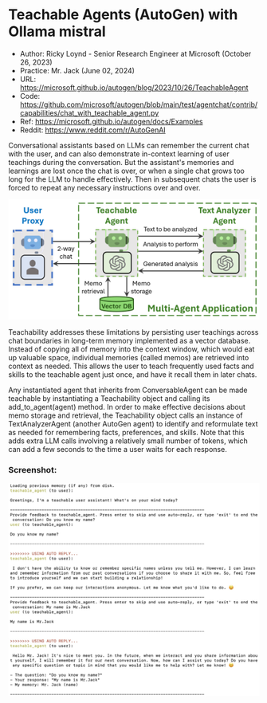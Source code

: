 # Teachable Agents (AutoGen) with Ollama mistral
- Author: Ricky Loynd - Senior Research Engineer at Microsoft (October 26, 2023)
- Practice: Mr. Jack (June 02, 2024)
- URL: https://microsoft.github.io/autogen/blog/2023/10/26/TeachableAgent
- Code: https://github.com/microsoft/autogen/blob/main/test/agentchat/contrib/capabilities/chat_with_teachable_agent.py
- Ref: https://microsoft.github.io/autogen/docs/Examples
- Reddit: https://www.reddit.com/r/AutoGenAI

Conversational assistants based on LLMs can remember the current chat with the user, and can also demonstrate in-context learning of user teachings during the conversation. But the assistant's memories and learnings are lost once the chat is over, or when a single chat grows too long for the LLM to handle effectively. Then in subsequent chats the user is forced to repeat any necessary instructions over and over.<br>

![alt text](https://github.com/Mr-Jack-Tung/Teachable-Agents-AutoGen/blob/main/teachable-agents-architect.png)

Teachability addresses these limitations by persisting user teachings across chat boundaries in long-term memory implemented as a vector database. Instead of copying all of memory into the context window, which would eat up valuable space, individual memories (called memos) are retrieved into context as needed. This allows the user to teach frequently used facts and skills to the teachable agent just once, and have it recall them in later chats.<br>

Any instantiated agent that inherits from ConversableAgent can be made teachable by instantiating a Teachability object and calling its add_to_agent(agent) method. In order to make effective decisions about memo storage and retrieval, the Teachability object calls an instance of TextAnalyzerAgent (another AutoGen agent) to identify and reformulate text as needed for remembering facts, preferences, and skills. Note that this adds extra LLM calls involving a relatively small number of tokens, which can add a few seconds to the time a user waits for each response.<br>

### Screenshot:
![alt text](https://github.com/Mr-Jack-Tung/Teachable-Agents-AutoGen/blob/main/Screenshot%20_%20Teachable-Agents-AutoGen%20_%202024-06-02.jpg)
